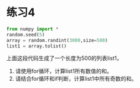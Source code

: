 # 练习4

```python
from numpy import *
random.seed(5)
array = random.randint(3000,size=500)
list1 = array.tolist()
```

上面这段代码生成了一个长度为500的列表list1，

1. 请使用for循环，计算list1所有数值的和。
2. 请结合for循环和if判断，计算list1中所有奇数的和。

